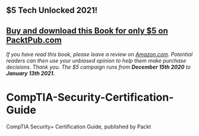 ## $5 Tech Unlocked 2021!
[Buy and download this Book for only $5 on PacktPub.com](https://www.packtpub.com/product/comptia-security-certification-guide/9781789348019)
-----
*If you have read this book, please leave a review on [Amazon.com](https://www.amazon.com/gp/product/1789348013).     Potential readers can then use your unbiased opinion to help them make purchase decisions. Thank you. The $5 campaign         runs from __December 15th 2020__ to __January 13th 2021.__*

# CompTIA-Security-Certification-Guide
CompTIA Security+ Certification Guide, published by Packt
